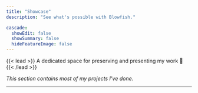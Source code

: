 ```yaml
---
title: "Showcase"
description: "See what's possible with Blowfish."

cascade:
  showEdit: false
  showSummary: false
  hideFeatureImage: false
---
```


{{< lead >}}
A dedicated space for preserving and presenting my work :briefcase:
{{< /lead >}}

_This section contains most of my projects I've done._

---

